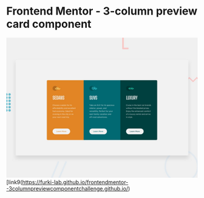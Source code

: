 # Frontend Mentor - 3-column preview card component

![Design preview for the 3-column preview card component coding challenge](./design/desktop-preview.jpg)
[link9(https://furki-lab.github.io/frontendmentor--3columnpreviewcomponentchallenge.github.io/)


